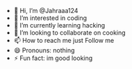 - 👋 Hi, I’m @Jahraaa124
- 👀 I’m interested in coding
- 🌱 I’m currently learning hacking
- 💞️ I’m looking to collaborate on cooking
- 📫 How to reach me just Follow me
- 😄 Pronouns: nothing
- ⚡ Fun fact: im good looking

<!---
Jahraaa124/Jahraaa124 is a ✨ special ✨ repository because its `README.md` (this file) appears on your GitHub profile.
You can click the Preview link to take a look at your changes.
--->
